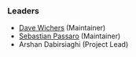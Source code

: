 ### Leaders

* [Dave Wichers](mailto://dave.wichers@owasp.org) (Maintainer)
* [Sebastian Passaro](mailto://sebastian.passaro@owasp.org) (Maintainer)
* Arshan Dabirsiaghi (Project Lead)

